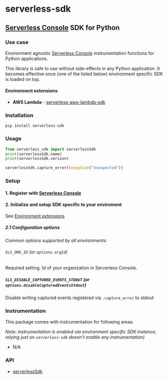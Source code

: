 # serverless-sdk

## [Serverless Console](https://www.serverless.com/console) SDK for Python

### Use case

Environment agnostic [Serverless Console](https://www.serverless.com/console) instrumentation functions for Python applications.

This library is safe to use without side-effects in any Python application. It becomes effective once (one of the listed below) environment specific SDK is loaded on top.

#### Environment extensions

- **AWS Lambda** - [serverless-aws-lambda-sdk](https://github.com/serverless/console/tree/main/python/packages/aws-lambda-sdk#readme)

### Installation

```shell
pip install serverless-sdk
```

### Usage

```python
from serverless_sdk import serverlessSdk
print(serverlessSdk.name)
print(serverlessSdk.version)

serverlessSdk.capture_error(Exception("Unexpected"))
```

### Setup

#### 1. Register with [Serverless Console](https://console.serverless.com/)

#### 2. Initialize and setup SDK specific to your enviroment

See [Environment extensions](#environment-extensions)

##### 2.1 Configuration options

_Common options supported by all environments:_

###### `SLS_ORG_ID` (or `options.orgId`)

Required setting. Id of your organization in Serverless Console.

##### `SLS_DISABLE_CAPTURED_EVENTS_STDOUT` (or `options.disableCapturedEventsStdout`)

Disable writing captured events registered via `.capture_error` to stdout

### Instrumentation

This package comes with instrumentation for following areas.

_Note: instrumentation is enabled via environment specific SDK instance, relying just on `serverless-sdk` doesn't enable any instrumentation)_

- N/A

### API

- [serverlessSdk](docs/sdk.md)
